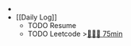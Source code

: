 -
- [[Daily Log]]
	- TODO Resume
	- TODO Leetcode >[🍅🍅🍅 75min](#agenda-pomo://?t=f-1692268829006-1500%2Cf-1692280882952-1500%2Cf-1692284666095-1500)